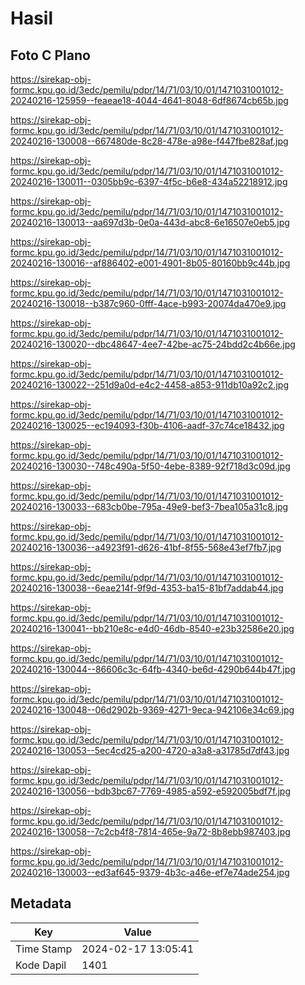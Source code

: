 # Hasil

## Foto C Plano

https://sirekap-obj-formc.kpu.go.id/3edc/pemilu/pdpr/14/71/03/10/01/1471031001012-20240216-125959--feaeae18-4044-4641-8048-6df8674cb65b.jpg

https://sirekap-obj-formc.kpu.go.id/3edc/pemilu/pdpr/14/71/03/10/01/1471031001012-20240216-130008--667480de-8c28-478e-a98e-f447fbe828af.jpg

https://sirekap-obj-formc.kpu.go.id/3edc/pemilu/pdpr/14/71/03/10/01/1471031001012-20240216-130011--0305bb9c-6397-4f5c-b6e8-434a52218912.jpg

https://sirekap-obj-formc.kpu.go.id/3edc/pemilu/pdpr/14/71/03/10/01/1471031001012-20240216-130013--aa697d3b-0e0a-443d-abc8-6e16507e0eb5.jpg

https://sirekap-obj-formc.kpu.go.id/3edc/pemilu/pdpr/14/71/03/10/01/1471031001012-20240216-130016--af886402-e001-4901-8b05-80160bb9c44b.jpg

https://sirekap-obj-formc.kpu.go.id/3edc/pemilu/pdpr/14/71/03/10/01/1471031001012-20240216-130018--b387c960-0fff-4ace-b993-20074da470e9.jpg

https://sirekap-obj-formc.kpu.go.id/3edc/pemilu/pdpr/14/71/03/10/01/1471031001012-20240216-130020--dbc48647-4ee7-42be-ac75-24bdd2c4b66e.jpg

https://sirekap-obj-formc.kpu.go.id/3edc/pemilu/pdpr/14/71/03/10/01/1471031001012-20240216-130022--251d9a0d-e4c2-4458-a853-911db10a92c2.jpg

https://sirekap-obj-formc.kpu.go.id/3edc/pemilu/pdpr/14/71/03/10/01/1471031001012-20240216-130025--ec194093-f30b-4106-aadf-37c74ce18432.jpg

https://sirekap-obj-formc.kpu.go.id/3edc/pemilu/pdpr/14/71/03/10/01/1471031001012-20240216-130030--748c490a-5f50-4ebe-8389-92f718d3c09d.jpg

https://sirekap-obj-formc.kpu.go.id/3edc/pemilu/pdpr/14/71/03/10/01/1471031001012-20240216-130033--683cb0be-795a-49e9-bef3-7bea105a31c8.jpg

https://sirekap-obj-formc.kpu.go.id/3edc/pemilu/pdpr/14/71/03/10/01/1471031001012-20240216-130036--a4923f91-d626-41bf-8f55-568e43ef7fb7.jpg

https://sirekap-obj-formc.kpu.go.id/3edc/pemilu/pdpr/14/71/03/10/01/1471031001012-20240216-130038--6eae214f-9f9d-4353-ba15-81bf7addab44.jpg

https://sirekap-obj-formc.kpu.go.id/3edc/pemilu/pdpr/14/71/03/10/01/1471031001012-20240216-130041--bb210e8c-e4d0-46db-8540-e23b32586e20.jpg

https://sirekap-obj-formc.kpu.go.id/3edc/pemilu/pdpr/14/71/03/10/01/1471031001012-20240216-130044--86606c3c-64fb-4340-be6d-4290b644b47f.jpg

https://sirekap-obj-formc.kpu.go.id/3edc/pemilu/pdpr/14/71/03/10/01/1471031001012-20240216-130048--06d2902b-9369-4271-9eca-942106e34c69.jpg

https://sirekap-obj-formc.kpu.go.id/3edc/pemilu/pdpr/14/71/03/10/01/1471031001012-20240216-130053--5ec4cd25-a200-4720-a3a8-a31785d7df43.jpg

https://sirekap-obj-formc.kpu.go.id/3edc/pemilu/pdpr/14/71/03/10/01/1471031001012-20240216-130056--bdb3bc67-7769-4985-a592-e592005bdf7f.jpg

https://sirekap-obj-formc.kpu.go.id/3edc/pemilu/pdpr/14/71/03/10/01/1471031001012-20240216-130058--7c2cb4f8-7814-465e-9a72-8b8ebb987403.jpg

https://sirekap-obj-formc.kpu.go.id/3edc/pemilu/pdpr/14/71/03/10/01/1471031001012-20240216-130003--ed3af645-9379-4b3c-a46e-ef7e74ade254.jpg


## Metadata

| Key        | Value               |
| ---------- | ------------------- |
| Time Stamp | 2024-02-17 13:05:41 |
| Kode Dapil | 1401                |



